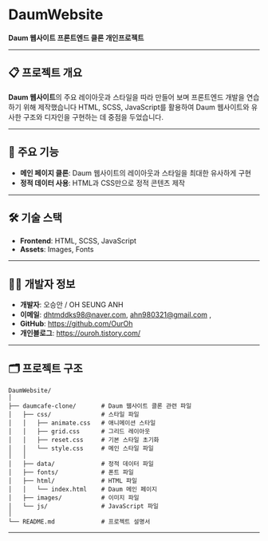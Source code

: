 # DaumWebsite  
**Daum 웹사이트 프론트엔드 클론 개인프로젝트**  

---

## 📋 프로젝트 개요  
**Daum 웹사이트**의 주요 레이아웃과 스타일을 따라 만들어 보며 프론트엔드 개발을 연습하기 위해 제작했습니다
HTML, SCSS, JavaScript를 활용하여 Daum 웹사이트와 유사한 구조와 디자인을 구현하는 데 중점을 두었습니다.

---

## 🚀 주요 기능  
- **메인 페이지 클론**: Daum 웹사이트의 레이아웃과 스타일을 최대한 유사하게 구현   
- **정적 데이터 사용**: HTML과 CSS만으로 정적 콘텐츠 제작  

---

## 🛠️ 기술 스택  
- **Frontend**: HTML, SCSS, JavaScript  
- **Assets**: Images, Fonts  

---

## 🧑‍💻 개발자 정보  
- **개발자**: 오승안 / OH SEUNG ANH 
- **이메일**: dhtmddks98@naver.com, ahn980321@gmail.com ,
- **GitHub**: https://github.com/OurOh
- **개인블로그**: https://ouroh.tistory.com/

---

## 🗂️ 프로젝트 구조  
```plaintext
DaumWebsite/
│
├── daumcafe-clone/       # Daum 웹사이트 클론 관련 파일  
│   ├── css/              # 스타일 파일 
│   │   ├── animate.css   # 애니메이션 스타일  
│   │   ├── grid.css      # 그리드 레이아웃  
│   │   ├── reset.css     # 기본 스타일 초기화  
│   │   └── style.css     # 메인 스타일 파일  
│   │
│   ├── data/             # 정적 데이터 파일  
│   ├── fonts/            # 폰트 파일  
│   ├── html/             # HTML 파일  
│   │   └── index.html    # Daum 메인 페이지  
│   ├── images/           # 이미지 파일  
│   └── js/               # JavaScript 파일 
│
└── README.md             # 프로젝트 설명서
```

---


